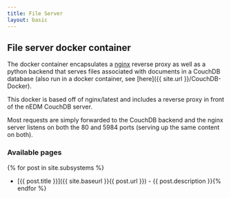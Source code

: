 ```yaml
---
title: File Server 
layout: basic
---
```


## File server docker container 

The docker container encapsulates a [nginx](http://nginx.org/) reverse proxy as well as a python
backend that serves files associated with documents in a CouchDB database (also
run in a docker container, see [here]({{ site.url }}/CouchDB-Docker).

This docker is based off of nginx/latest and includes a reverse proxy in front
of the nEDM CouchDB server.

Most requests are simply forwarded to the CouchDB backend and the nginx server
listens on both the 80 and 5984 ports (serving up the same content on both).

### Available pages
   {% for post in site.subsystems %}
* [{{ post.title }}]({{ site.baseurl }}{{ post.url }}) - {{ post.description }}{% endfor %}
